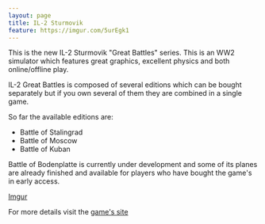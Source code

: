 ```yaml
---
layout: page
title: IL-2 Sturmovik
feature: https://imgur.com/5urEgk1
---
```

This is the new IL-2 Sturmovik "Great Battles" series. This is an WW2 simulator
which features great graphics, excellent physics and both online/offline play.

IL-2 Great Battles is composed of several editions which can be bought separately
but if you own several of them they are combined in a single game.

So far the available editions are:
* Battle of Stalingrad
* Battle of Moscow
* Battle of Kuban

Battle of Bodenplatte is currently under development and some of its planes
are already finished and available for players who have bought the game's 
in early access.

[Imgur](https://i.imgur.com/5oXhus2.jpg)

For more details visit the [game's site](https://il2sturmovik.com/)
